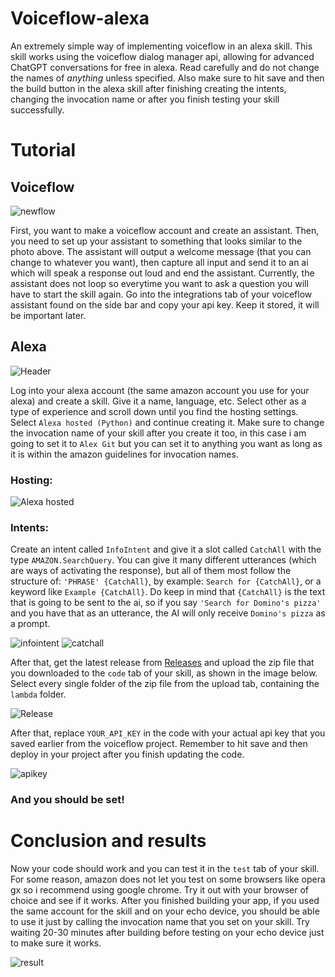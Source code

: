 # Voiceflow-alexa
An extremely simple way of implementing voiceflow in an alexa skill. This skill works using the voiceflow dialog manager api, allowing for advanced ChatGPT conversations for free in alexa. Read carefully and do not change the names of _anything_ unless specified. Also make sure to hit save and then the build button in the alexa skill after finishing creating the intents, changing the invocation name or after you finish testing your skill successfully.

# Tutorial

## Voiceflow
![newflow](https://github.com/mogapog/voiceflow-alexa/assets/139735921/2e9e4520-6702-4685-9d28-0b52d7df6b57)

First, you want to make a voiceflow account and create an assistant. Then, you need to set up your assistant to something that looks similar to the photo above. The assistant will output a welcome message (that you can change to whatever you want), then capture all input and send it to an ai which will speak a response out loud and end the assistant. Currently, the assistant does not loop so everytime you want to ask a question you will have to start the skill again. Go into the integrations tab of your voiceflow assistant found on the side bar and copy your api key. Keep it stored, it will be important later.

## Alexa

![Header](https://github.com/mogapog/voiceflow-alexa/assets/139735921/c0a3733c-9e3f-4c82-ae00-e0d489a4ffef)

Log into your alexa account (the same amazon account you use for your alexa) and create a skill. Give it a name, language, etc. Select other as a type of experience and scroll down until you find the hosting settings. Select `Alexa hosted (Python)` and continue creating it. Make sure to change the invocation name of your skill after you create it too, in this case i am going to set it to `Alex Git` but you can set it to anything you want as long as it is within the amazon guidelines for invocation names.

### Hosting:
![Alexa hosted](https://github.com/mogapog/voiceflow-alexa/assets/139735921/2b5cff61-95cd-4276-b16c-8c398cd10ba8)

### Intents:

Create an intent called `InfoIntent` and give it a slot called `CatchAll` with the type `AMAZON.SearchQuery`. You can give it many different utterances (which are ways of activating the response), but all of them most follow the structure of: `'PHRASE' {CatchAll}`, by example: `Search for {CatchAll}`, or a keyword like `Example {CatchAll}`. Do keep in mind that `{CatchAll}` is the text that is going to be sent to the ai, so if you say `'Search for Domino's pizza'` and you have that as an utterance, the AI will only receive `Domino's pizza` as a prompt.

![infointent](https://github.com/mogapog/voiceflow-alexa/assets/139735921/4045cb04-a7d4-4fbe-8f25-45e951bd3a3b)
![catchall](https://github.com/mogapog/voiceflow-alexa/assets/139735921/6551a9c3-a6a1-4e72-a904-51080129bd02)

After that, get the latest release from [Releases](https://github.com/mogapog/voiceflow-alexa/releases) and upload the zip file that you downloaded to the `code` tab of your skill, as shown in the image below. Select every single folder of the zip file from the upload tab, containing the `lambda` folder.

![Release](https://github.com/mogapog/voiceflow-alexa/assets/139735921/7d225290-1a4f-4f41-9795-395b0d5b8e90)

After that, replace `YOUR_API_KEY` in the code with your actual api key that you saved earlier from the voiceflow project. Remember to hit save and then deploy in your project after you finish updating the code.

![apikey](https://github.com/mogapog/voiceflow-alexa/assets/139735921/0eac2d50-4544-41c6-8345-dce50799a184)

### And you should be set!

# Conclusion and results

Now your code should work and you can test it in the `test` tab of your skill. For some reason, amazon does not let you test on some browsers like opera gx so i recommend using google chrome. Try it out with your browser of choice and see if it works. After you finished building your app, if you used the same account for the skill and on your echo device, you should be able to use it just by calling the invocation name that you set on your skill. Try waiting 20-30 minutes after building before testing on your echo device just to make sure it works.

![result](https://github.com/mogapog/voiceflow-alexa/assets/139735921/d68c1c4f-8c6d-426b-a553-4cd16cf8ca41)
